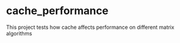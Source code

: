 # cache_performance
This project tests how cache affects performance on different matrix algorithms 
